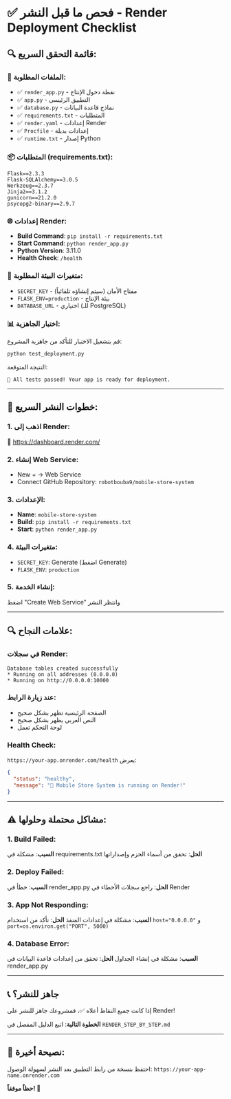 # ✅ فحص ما قبل النشر - Render Deployment Checklist

## 🔍 قائمة التحقق السريع:

### 📁 الملفات المطلوبة:

- ✅ `render_app.py` - نقطة دخول الإنتاج
- ✅ `app.py` - التطبيق الرئيسي
- ✅ `database.py` - نماذج قاعدة البيانات
- ✅ `requirements.txt` - المتطلبات
- ✅ `render.yaml` - إعدادات Render
- ✅ `Procfile` - إعدادات بديلة
- ✅ `runtime.txt` - إصدار Python

### 📦 المتطلبات (requirements.txt):

```
Flask==2.3.3
Flask-SQLAlchemy==3.0.5
Werkzeug==2.3.7
Jinja2==3.1.2
gunicorn==21.2.0
psycopg2-binary==2.9.7
```

### 🌐 إعدادات Render:

- **Build Command**: `pip install -r requirements.txt`
- **Start Command**: `python render_app.py`
- **Python Version**: 3.11.0
- **Health Check**: `/health`

### 🔐 متغيرات البيئة المطلوبة:

- `SECRET_KEY` - مفتاح الأمان (سيتم إنشاؤه تلقائياً)
- `FLASK_ENV=production` - بيئة الإنتاج
- `DATABASE_URL` - اختياري (للـ PostgreSQL)

### 📊 اختبار الجاهزية:

قم بتشغيل الاختبار للتأكد من جاهزية المشروع:

```bash
python test_deployment.py
```

النتيجة المتوقعة:

```
🎉 All tests passed! Your app is ready for deployment.
```

---

## 🚀 خطوات النشر السريع:

### 1. اذهب إلى Render:

🔗 https://dashboard.render.com/

### 2. إنشاء Web Service:

- New + → Web Service
- Connect GitHub Repository: `robotbouba9/mobile-store-system`

### 3. الإعدادات:

- **Name**: `mobile-store-system`
- **Build**: `pip install -r requirements.txt`
- **Start**: `python render_app.py`

### 4. متغيرات البيئة:

- `SECRET_KEY`: Generate (اضغط Generate)
- `FLASK_ENV`: `production`

### 5. إنشاء الخدمة:

اضغط "Create Web Service" وانتظر النشر

---

## 🔍 علامات النجاح:

### في سجلات Render:

```
Database tables created successfully
* Running on all addresses (0.0.0.0)
* Running on http://0.0.0.0:10000
```

### عند زيارة الرابط:

- الصفحة الرئيسية تظهر بشكل صحيح
- النص العربي يظهر بشكل صحيح
- لوحة التحكم تعمل

### Health Check:

`https://your-app.onrender.com/health` يعرض:

```json
{
  "status": "healthy",
  "message": "🚀 Mobile Store System is running on Render!"
}
```

---

## ⚠️ مشاكل محتملة وحلولها:

### 1. Build Failed:

**السبب**: مشكلة في requirements.txt
**الحل**: تحقق من أسماء الحزم وإصداراتها

### 2. Deploy Failed:

**السبب**: خطأ في render_app.py
**الحل**: راجع سجلات الأخطاء في Render

### 3. App Not Responding:

**السبب**: مشكلة في إعدادات المنفذ
**الحل**: تأكد من استخدام `host="0.0.0.0"` و `port=os.environ.get("PORT", 5000)`

### 4. Database Error:

**السبب**: مشكلة في إنشاء الجداول
**الحل**: تحقق من إعدادات قاعدة البيانات في render_app.py

---

## 📞 جاهز للنشر؟

إذا كانت جميع النقاط أعلاه ✅، فمشروعك جاهز للنشر على Render!

**الخطوة التالية**: اتبع الدليل المفصل في `RENDER_STEP_BY_STEP.md`

---

## 🎯 نصيحة أخيرة:

احتفظ بنسخة من رابط التطبيق بعد النشر لسهولة الوصول:
`https://your-app-name.onrender.com`

**حظاً موفقاً! 🚀**
